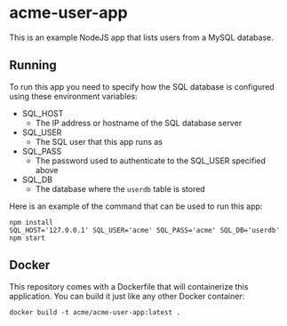 # acme-user-app
This is an example NodeJS app that lists users from a MySQL database.

## Running
To run this app you need to specify how the SQL database is configured using
these environment variables:

* SQL\_HOST
  * The IP address or hostname of the SQL database server
* SQL\_USER
  * The SQL user that this app runs as
* SQL\_PASS
  * The password used to authenticate to the SQL\_USER specified above
* SQL\_DB
  * The database where the `userdb` table is stored

Here is an example of the command that can be used to run this app:

```
npm install
SQL_HOST='127.0.0.1' SQL_USER='acme' SQL_PASS='acme' SQL_DB='userdb' npm start
```

## Docker
This repository comes with a Dockerfile that will containerize this application.
You can build it just like any other Docker container:

```
docker build -t acme/acme-user-app:latest .
```
